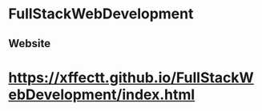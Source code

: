 # FullStackWebDevelopment
## Website
# https://xffectt.github.io/FullStackWebDevelopment/index.html
